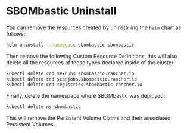 # SBOMbastic Uninstall

You can remove the resources created by uninstalling the `helm` chart as follows:

```bash
helm uninstall --namespace sbombastic sbombastic
```

Then remove the following Custom Resource Definitions, this will also delete
all the resources of these types declared inside of the cluster:

```bash
kubectl delete crd vexhubs.sbombastic.rancher.io
kubectl delete crd scanjobs.sbombastic.rancher.io
kubectl delete crd registries.sbombastic.rancher.io
```

Finally, delete the namespace where SBOMbastic was deployed:

```bash
kubectl delete ns sbombastic
```

This will remove the Persistent Volume Claims and their associated
Persistent Volumes.
